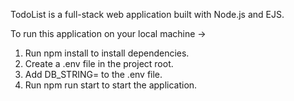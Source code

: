 TodoList is a full-stack web application built with Node.js and EJS.

To run this application on your local machine ->

1) Run npm install to install dependencies.
2) Create a .env file in the project root.
3) Add DB_STRING=<your-database-uri> to the .env file.
4) Run npm run start to start the application.
